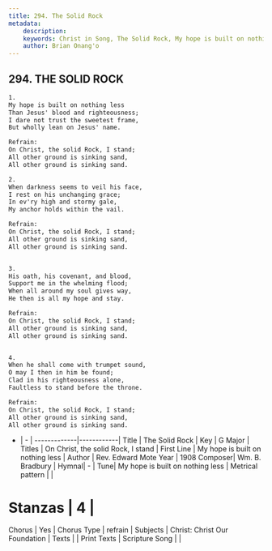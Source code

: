 ```yaml
---
title: 294. The Solid Rock
metadata:
    description: 
    keywords: Christ in Song, The Solid Rock, My hope is built on nothing less , On Christ, the solid Rock, I stand
    author: Brian Onang'o
---
```



## 294. THE SOLID ROCK

```txt
1.
My hope is built on nothing less
Than Jesus' blood and righteousness;
I dare not trust the sweetest frame,
But wholly lean on Jesus' name.

Refrain:
On Christ, the solid Rock, I stand;
All other ground is sinking sand,
All other ground is sinking sand.

2.
When darkness seems to veil his face,
I rest on his unchanging grace;
In ev'ry high and stormy gale,
My anchor holds within the vail. 

Refrain:
On Christ, the solid Rock, I stand;
All other ground is sinking sand,
All other ground is sinking sand.


3.
His oath, his covenant, and blood,
Support me in the whelming flood;
When all around my soul gives way,
He then is all my hope and stay. 

Refrain:
On Christ, the solid Rock, I stand;
All other ground is sinking sand,
All other ground is sinking sand.


4.
When he shall come with trumpet sound,
O may I then in him be found;
Clad in his righteousness alone,
Faultless to stand before the throne. 

Refrain:
On Christ, the solid Rock, I stand;
All other ground is sinking sand,
All other ground is sinking sand.

```

- |   -  |
-------------|------------|
Title | The Solid Rock |
Key | G Major |
Titles | On Christ, the solid Rock, I stand |
First Line | My hope is built on nothing less  |
Author | Rev. Edward Mote
Year | 1908
Composer| Wm. B. Bradbury |
Hymnal|  - |
Tune| My hope is built on nothing less |
Metrical pattern | |
# Stanzas | 4 |
Chorus | Yes |
Chorus Type | refrain |
Subjects | Christ: Christ Our Foundation |
Texts |  |
Print Texts | 
Scripture Song |  |
  
